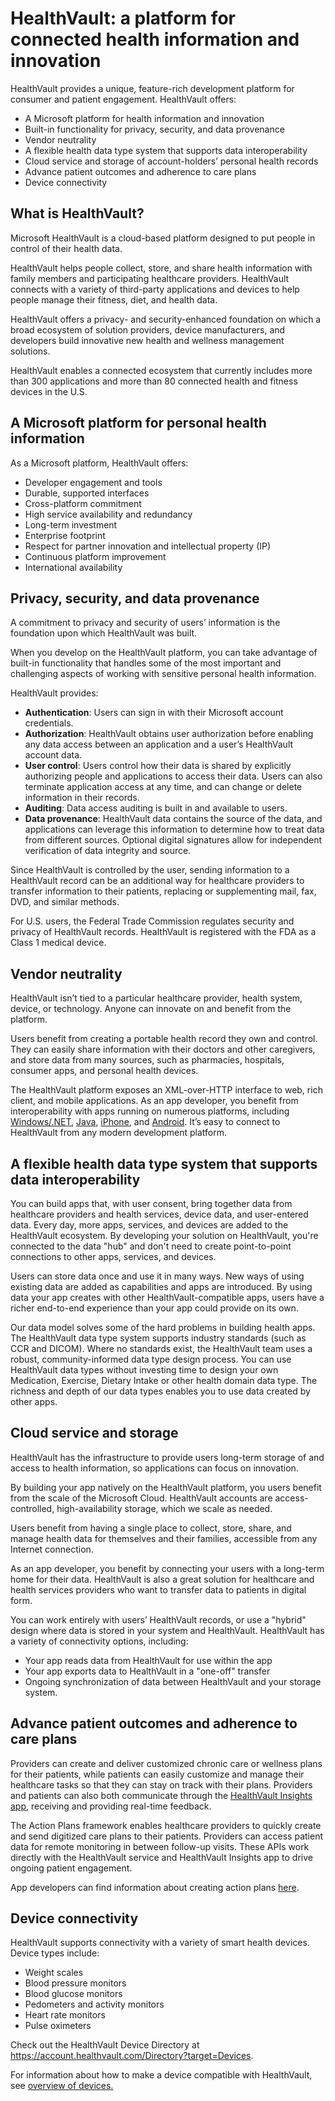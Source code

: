 HealthVault: a platform for connected health information and innovation
=======================================================================

HealthVault provides a unique, feature-rich development platform for consumer and patient engagement. HealthVault offers:

-   A Microsoft platform for health information and innovation
-   Built-in functionality for privacy, security, and data provenance
-   Vendor neutrality
-   A flexible health data type system that supports data interoperability
-   Cloud service and storage of account-holders’ personal health records
-   Advance patient outcomes and adherence to care plans
-   Device connectivity

What is HealthVault?
--------------------

Microsoft HealthVault is a cloud-based platform designed to put people in control of their health data.

HealthVault helps people collect, store, and share health information with family members and participating healthcare providers. HealthVault connects with a variety of third-party applications and devices to help people manage their fitness, diet, and health data.

HealthVault offers a privacy- and security-enhanced foundation on which a broad ecosystem of solution providers, device manufacturers, and developers build innovative new health and wellness management solutions.

HealthVault enables a connected ecosystem that currently includes more than 300 applications and more than 80 connected health and fitness devices in the U.S.

A Microsoft platform for personal health information
----------------------------------------------------

As a Microsoft platform, HealthVault offers:

-   Developer engagement and tools
-   Durable, supported interfaces
-   Cross-platform commitment
-   High service availability and redundancy
-   Long-term investment
-   Enterprise footprint
-   Respect for partner innovation and intellectual property (IP)
-   Continuous platform improvement
-   International availability

Privacy, security, and data provenance
--------------------------------------

A commitment to privacy and security of users’ information is the foundation upon which HealthVault was built.

When you develop on the HealthVault platform, you can take advantage of built-in functionality that handles some of the most important and challenging aspects of working with sensitive personal health information.

HealthVault provides:

-   **Authentication**: Users can sign in with their Microsoft account credentials.
-   **Authorization**: HealthVault obtains user authorization before enabling any data access between an application and a user’s HealthVault account data.
-   **User control**: Users control how their data is shared by explicitly authorizing people and applications to access their data. Users can also terminate application access at any time, and can change or delete information in their records.
-   **Auditing**: Data access auditing is built in and available to users.
-   **Data provenance**: HealthVault data contains the source of the data, and applications can leverage this information to determine how to treat data from different sources. Optional digital signatures allow for independent verification of data integrity and source.

Since HealthVault is controlled by the user, sending information to a HealthVault record can be an additional way for healthcare providers to transfer information to their patients, replacing or supplementing mail, fax, DVD, and similar methods.

For U.S. users, the Federal Trade Commission regulates security and privacy of HealthVault records. HealthVault is registered with the FDA as a Class 1 medical device.

Vendor neutrality
-----------------

HealthVault isn’t tied to a particular healthcare provider, health system, device, or technology. Anyone can innovate on and benefit from the platform.

Users benefit from creating a portable health record they own and control. They can easily share information with their doctors and other caregivers, and store data from many sources, such as pharmacies, hospitals, consumer apps, and personal health devices.

The HealthVault platform exposes an XML-over-HTTP interface to web, rich client, and mobile applications. As an app developer, you benefit from interoperability with apps running on numerous platforms, including [Windows/.NET](https://www.microsoft.com/download/en/details.aspx?displaylang=en&id=3418), [Java](http://healthvaultjavalib.codeplex.com/), [iPhone](https://github.com/microsoft-hsg/HealthVault-Mobile-iOS-Library), and [Android](http://healthvaultjavalib.codeplex.com/). It’s easy to connect to HealthVault from any modern development platform.

A flexible health data type system that supports data interoperability
----------------------------------------------------------------------

You can build apps that, with user consent, bring together data from healthcare providers and health services, device data, and user-entered data. Every day, more apps, services, and devices are added to the HealthVault ecosystem. By developing your solution on HealthVault, you're connected to the data "hub" and don't need to create point-to-point connections to other apps, services, and devices.

Users can store data once and use it in many ways. New ways of using existing data are added as capabilities and apps are introduced. By using data your app creates with other HealthVault-compatible apps, users have a richer end-to-end experience than your app could provide on its own.

Our data model solves some of the hard problems in building health apps. The HealthVault data type system supports industry standards (such as CCR and DICOM). Where no standards exist, the HealthVault team uses a robust, community-informed data type design process. You can use HealthVault data types without investing time to design your own Medication, Exercise, Dietary Intake or other health domain data type. The richness and depth of our data types enables you to use data created by other apps.

Cloud service and storage
-------------------------

HealthVault has the infrastructure to provide users long-term storage of and access to health information, so applications can focus on innovation.

By building your app natively on the HealthVault platform, you users benefit from the scale of the Microsoft Cloud. HealthVault accounts are access-controlled, high-availability storage, which we scale as needed.

Users benefit from having a single place to collect, store, share, and manage health data for themselves and their families, accessible from any Internet connection.

As an app developer, you benefit by connecting your users with a long-term home for their data. HealthVault is also a great solution for healthcare and health services providers who want to transfer data to patients in digital form.

You can work entirely with users’ HealthVault records, or use a "hybrid" design where data is stored in your system and HealthVault. HealthVault has a variety of connectivity options, including:

-   Your app reads data from HealthVault for use within the app
-   Your app exports data to HealthVault in a "one-off" transfer
-   Ongoing synchronization of data between HealthVault and your storage system.

Advance patient outcomes and adherence to care plans
----------------------------------------------------

Providers can create and deliver customized chronic care or wellness plans for their patients, while patients can easily customize and manage their healthcare tasks so that they can stay on track with their plans. Providers and patients can also both communicate through the [HealthVault Insights app](https://go.microsoft.com/fwlink/?linkid=841211), receiving and providing real-time feedback.

The Action Plans framework enables healthcare providers to quickly create and send digitized care plans to their patients. Providers can access patient data for remote monitoring in between follow-up visits.
These APIs work directly with the HealthVault service and HealthVault Insights app to drive ongoing patient engagement.

App developers can find information about creating action plans [here](/healthvault/scenarios/action-plans.md).

Device connectivity
-------------------

HealthVault supports connectivity with a variety of smart health devices. Device types include:

-   Weight scales
-   Blood pressure monitors
-   Blood glucose monitors
-   Pedometers and activity monitors
-   Heart rate monitors
-   Pulse oximeters

Check out the HealthVault Device Directory at <https://account.healthvault.com/Directory?target=Devices>.

For information about how to make a device compatible with HealthVault, see <a href="/healthvault/concepts/device-driver-kit/device-overview.md" id="PageContent_13982_2">overview of devices.</a>
